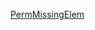 [PermMissingElem](https://app.codility.com/programmers/lessons/3-time_complexity/perm_missing_elem/)